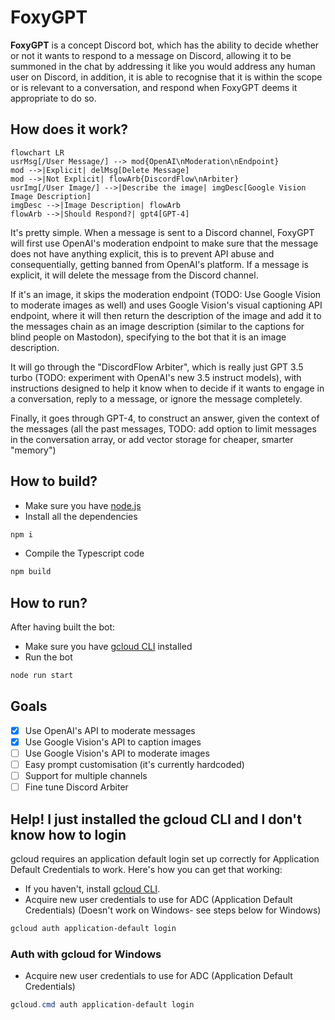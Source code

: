 # FoxyGPT

**FoxyGPT** is a concept Discord bot, which has the ability to decide whether or not it wants to respond to a message on Discord, allowing it to be summoned in the chat by addressing it like you would address any human user on Discord, in addition, it is able to recognise that it is within the scope or is relevant to a conversation, and respond when FoxyGPT deems it appropriate to do so.

## How does it work?

```mermaid
flowchart LR
usrMsg[/User Message/] --> mod{OpenAI\nModeration\nEndpoint}
mod -->|Explicit| delMsg[Delete Message]
mod -->|Not Explicit| flowArb{DiscordFlow\nArbiter}
usrImg[/User Image/] -->|Describe the image| imgDesc[Google Vision Image Description]
imgDesc -->|Image Description| flowArb
flowArb -->|Should Respond?| gpt4[GPT-4]
```

It's pretty simple. When a message is sent to a Discord channel, FoxyGPT will first use OpenAI's moderation endpoint to make sure that the message does not have anything explicit, this is to prevent API abuse and consequentially, getting banned from OpenAI's platform. If a message is explicit, it will delete the message from the Discord channel.

If it's an image, it skips the moderation endpoint (TODO: Use Google Vision to moderate images as well) and uses Google Vision's visual captioning API endpoint, where it will then return the description of the image and add it to the messages chain as an image description (similar to the captions for blind people on Mastodon), specifying to the bot that it is an image description.

It will go through the "DiscordFlow Arbiter", which is really just GPT 3.5 turbo (TODO: experiment with OpenAI's new 3.5 instruct models), with instructions designed to help it know when to decide if it wants to engage in a conversation, reply to a message, or ignore the message completely.

Finally, it goes through GPT-4, to construct an answer, given the context of the messages (all the past messages, TODO: add option to limit messages in the conversation array, or add vector storage for cheaper, smarter "memory")

## How to build?

- Make sure you have [node.js](https://nodejs.org/)
- Install all the dependencies

```sh
npm i
```

- Compile the Typescript code

```sh
npm build
```

## How to run?

After having built the bot:

- Make sure you have [gcloud CLI](https://cloud.google.com/sdk/docs/install) installed
- Run the bot

```sh
node run start
```

## Goals

- [x] Use OpenAI's API to moderate messages
- [x] Use Google Vision's API to caption images
- [ ] Use Google Vision's API to moderate images
- [ ] Easy prompt customisation (it's currently hardcoded)
- [ ] Support for multiple channels
- [ ] Fine tune Discord Arbiter

## Help! I just installed the gcloud CLI and I don't know how to login

gcloud requires an application default login set up correctly for Application Default Credentials to work. Here's how you can get that working:

- If you haven't, install [gcloud CLI](https://cloud.google.com/sdk/docs/install).
- Acquire new user credentials to use for ADC (Application Default Credentials) (Doesn't work on Windows- see steps below for Windows)

```sh
gcloud auth application-default login
```

### Auth with gcloud for Windows

- Acquire new user credentials to use for ADC (Application Default Credentials)

```powershell
gcloud.cmd auth application-default login
```
